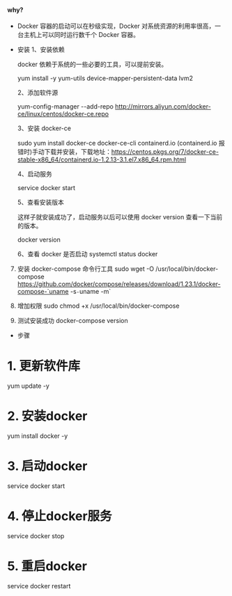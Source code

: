 #### why?

- Docker 容器的启动可以在秒级实现，Docker 对系统资源的利用率很高，一台主机上可以同时运行数千个 Docker 容器。
- 安装
  1、安装依赖

  docker 依赖于系统的一些必要的工具，可以提前安装。

  yum install -y yum-utils device-mapper-persistent-data lvm2

  2、添加软件源

  yum-config-manager --add-repo http://mirrors.aliyun.com/docker-ce/linux/centos/docker-ce.repo

  3、安装 docker-ce

  sudo yum install docker-ce docker-ce-cli containerd.io
  (containerd.io 报错时)手动下载并安装，下载地址：https://centos.pkgs.org/7/docker-ce-stable-x86_64/containerd.io-1.2.13-3.1.el7.x86_64.rpm.html

  4、启动服务

  service docker start

  5、查看安装版本

  这样子就安装成功了，启动服务以后可以使用 docker version 查看一下当前的版本。

  docker version

  6、查看 docker 是否启动
  systemctl status docker

7. 安装 docker-compose 命令行工具
   sudo wget -O /usr/local/bin/docker-compose https://github.com/docker/compose/releases/download/1.23.1/docker-compose-`uname -s`-`uname -m`

8. 增加权限
   sudo chmod +x /usr/local/bin/docker-compose

9. 测试安装成功
   docker-compose version




- 步骤
# 1. 更新软件库
yum update -y
# 2. 安装docker
yum install docker -y
# 3. 启动docker
service docker start
# 4. 停止docker服务
service docker stop
# 5. 重启docker
service docker restart 